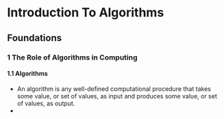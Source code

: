 # Introduction To Algorithms



## Foundations

### 1 The Role of Algorithms in Computing

#### 1.1 Algorithms 

- An algorithm is any well-defined computational procedure that takes some value, or set of values, as input and produces some value, or set of values, as output.
- 

